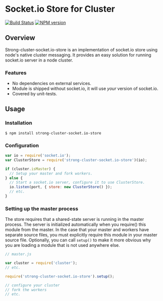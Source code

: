 # Socket.io Store for Cluster

[![Build Status](https://travis-ci.org/strongloop/strong-cluster-socket.io-store.png?branch=master)](https://travis-ci.org/strongloop/strong-cluster-socket.io-store)
[![NPM version](https://badge.fury.io/js/strong-cluster-socket.io-store.png)](http://badge.fury.io/js/strong-cluster-socket.io-store)

## Overview

Strong-cluster-socket.io-store is an implementation of socket.io store
using node's native cluster messaging. It provides an easy solution
for running socket.io server in a node cluster.

### Features

- No dependencies on external services.
- Module is shipped without socket.io, it will use *your* version of socket.io.
- Covered by unit-tests.

## Usage

### Installation

```Shell
$ npm install strong-cluster-socket.io-store
```

### Configuration


```javascript
var io = require('socket.io');
var ClusterStore = require('strong-cluster-socket.io-store')(io);

if (cluster.isMaster) {
  // Setup your master and fork workers.
} else {
  // Start a socket.io server, configure it to use ClusterStore.
  io.listen(port, { store: new ClusterStore() });
  // etc.
}
```

### Setting up the master process

The store requires that a shared-state server is running in the master process.
The server is initialized automatically when you require() this module
from the master. In the case that your master and workers have separate source
files, you must explicitly require this module in your master source file.
Optionally, you can call `setup()` to make it more obvious why you are loading
a module that is not used anywhere else.

```javascript
// master.js

var cluster = require('cluster');
// etc.

require('strong-cluster-socket.io-store').setup();

// configure your cluster
// fork the workers
// etc.
```
